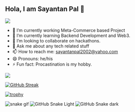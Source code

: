 ## Hola, I am Sayantan Pal 👋

![](https://komarev.com/ghpvc/?username=sayantan135)

- 🔭 I’m currently working Meta-Commerce based Project
- 🌱 I’m currently learning Backend Development and Web3.
- 👯 I’m looking to collaborate on hackathons.
- 💬 Ask me about any tech related stuff
- 📫 How to reach me: sayantanpal2002@yahoo.com 
- 😄 Pronouns: he/his
- ⚡ Fun fact: Procastination is my hobby. 

<image src = "https://github-readme-stats.vercel.app/api?username=sayantan135&&show_icons=true&title_color=ffffff&icon_color=bb2acf&text_color=daf7dc&bg_color=151515">
  
[![GitHub Streak](https://github-readme-streak-stats.herokuapp.com/?user=sayantan135&theme=dark)](https://git.io/streak-stats)
  
[![trophy](https://github-profile-trophy.vercel.app/?username=sayantan135&theme=ads-juicy-fresh)](https://github.com/ryo-ma/github-profile-trophy)
  
![snake gif](https://github.com/sayantan135/sayantan135/blob/output/github-contribution-grid-snake.gif)
![GitHub Snake Light](github-snake.svg#gh-light-mode-only)
![GitHub Snake dark](github-snake-dark.svg#gh-dark-mode-only)

  
